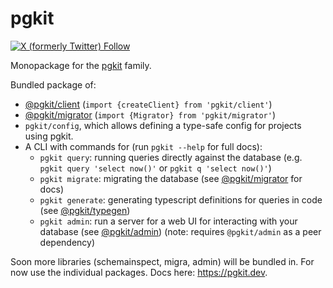 # pgkit

[![X (formerly Twitter) Follow](https://img.shields.io/twitter/follow/mmkal)](https://x.com/mmkalmmkal)

Monopackage for the [pgkit](https://github.com/mmkal/pgkit) family.

Bundled package of:

- [@pgkit/client](https://npmjs.com/package/@pgkit/client) (`import {createClient} from 'pgkit/client'`)
- [@pgkit/migrator](https://npmjs.com/package/@pgkit/migrator) (`import {Migrator} from 'pgkit/migrator'`)
- `pgkit/config`, which allows defining a type-safe config for projects using pgkit.
- A CLI with commands for (run `pgkit --help` for full docs):
   - `pgkit query`: running queries directly against the database (e.g. `pgkit query 'select now()'` or `pgkit q 'select now()'`)
   - `pgkit migrate`: migrating the database (see [@pgkit/migrator](https://npmjs.com/package/@pgkit/migrator) for docs)
   - `pgkit generate`: generating typescript definitions for queries in code (see [@pgkit/typegen](https://npmjs.com/package/@pgkit/typegen))
   - `pgkit admin`: run a server for a web UI for interacting with your database (see [@pgkit/admin](https://npmjs.com/package/@pgkit/admin)) (note: requires `@pgkit/admin` as a peer dependency)

Soon more libraries (schemainspect, migra, admin) will be bundled in. For now use the individual packages. Docs here: https://pgkit.dev.

